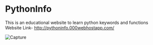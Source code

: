 # PythonInfo
This is an educational website to learn python keywords and functions
Website Link-  http://pythoninfo.000webhostapp.com/
                

![Capture](https://user-images.githubusercontent.com/61162740/76349166-838ead80-632f-11ea-8d9c-939f9123ec07.PNG)
